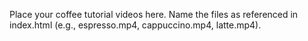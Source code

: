 Place your coffee tutorial videos here. Name the files as referenced in index.html (e.g., espresso.mp4, cappuccino.mp4, latte.mp4).
